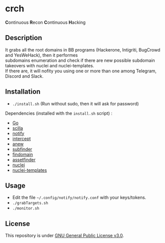 # crch
**C**ontinuous **R**econ **C**ontinuous **H**acking

## Description

It grabs all the root domains in BB programs (Hackerone, Intigriti, BugCrowd and YesWeHack), then it performes  
subdomains enumeration and check if there are new possible subdomain takeovers with nuclei and nuclei-templates.  
If there are, it will nofity you using one or more than one among Telegram, Discord and Slack.

## Installation

- `./install.sh` (Run without sudo, then it will ask for password)

Dependencies (installed with the `install.sh` script) :
  - [Go](https://go.dev/learn/)
  - [scilla](https://github.com/edoardottt/scilla)
  - [notify](https://github.com/projectdiscovery/notify/cmd/notify)
  - [intercept](https://github.com/projectdiscovery/notify/cmd/intercept)
  - [anew](https://github.com/tomnomnom/anew)
  - [subfinder](https://github.com/projectdiscovery/subfinder/v2/cmd/subfinder)
  - [findomain](https://github.com/findomain/findomain)
  - [assetfinder](https://github.com/tomnomnom/assetfinder)
  - [nuclei](https://github.com/projectdiscovery/nuclei/v2/cmd/nuclei)
  - [nuclei-templates](https://github.com/projectdiscovery/nuclei-templates)

## Usage

- Edit the file `~/.config/notify/notify.conf` with your keys/tokens.
- `./grabTargets.sh`
- `./monitor.sh`

## License

This repository is under [GNU General Public License v3.0](https://github.com/Fricciolosa-Red-Team/crch/blob/main/LICENSE).
